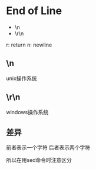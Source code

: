 # End of Line

- \n
- \r\n

r: return
n: newline

## \n
unix操作系统

## \r\n
windows操作系统

## 差异
前者表示一个字符
后者表示两个字符

所以在用sed命令时注意区分